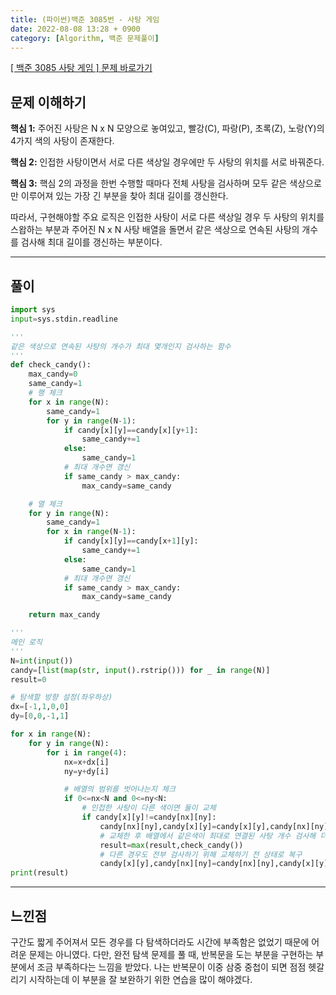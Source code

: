 ```yaml
---
title: (파이썬)백준 3085번 - 사탕 게임
date: 2022-08-08 13:28 + 0900
category: [Algorithm, 백준 문제풀이]
---
```


[[ 백준 3085 사탕 게임 ] 문제 바로가기](https://www.acmicpc.net/problem/3085)

## 문제 이해하기

**핵심 1:** 주어진 사탕은 N x N 모양으로 놓여있고, 빨강(C), 파랑(P), 초록(Z), 노랑(Y)의 4가지 색의 사탕이 존재한다.

**핵심 2:** 인접한 사탕이면서 서로 다른 색상일 경우에만 두 사탕의 위치를 서로 바꿔준다.

**핵심 3:** 핵심 2의 과정을 한번 수행할 때마다 전체 사탕을 검사하며 모두 같은 색상으로만 이루어져 있는 가장 긴 부분을 찾아 최대 길이를 갱신한다.

따라서, 구현해야할 주요 로직은 인접한 사탕이 서로 다른 색상일 경우 두 사탕의 위치를 스왑하는 부분과 주어진 N x N 사탕 배열을 돌면서 같은 색상으로 연속된 사탕의 개수를 검사해 최대 길이를 갱신하는 부분이다.

<hr>

## 풀이

```py
import sys
input=sys.stdin.readline

'''
같은 색상으로 연속된 사탕의 개수가 최대 몇개인지 검사하는 함수
'''
def check_candy():
    max_candy=0
    same_candy=1
    # 행 체크
    for x in range(N):
        same_candy=1
        for y in range(N-1):
            if candy[x][y]==candy[x][y+1]:
                same_candy+=1
            else:
                same_candy=1
            # 최대 개수면 갱신
            if same_candy > max_candy:
                max_candy=same_candy

    # 열 체크
    for y in range(N):
        same_candy=1
        for x in range(N-1):
            if candy[x][y]==candy[x+1][y]:
                same_candy+=1
            else:
                same_candy=1
            # 최대 개수면 갱신
            if same_candy > max_candy:
                max_candy=same_candy

    return max_candy

'''
메인 로직
'''
N=int(input())
candy=[list(map(str, input().rstrip())) for _ in range(N)]
result=0

# 탐색할 방향 설정(좌우하상)
dx=[-1,1,0,0]
dy=[0,0,-1,1]

for x in range(N):
    for y in range(N):
        for i in range(4):
            nx=x+dx[i]
            ny=y+dy[i]

            # 배열의 범위를 벗어나는지 체크
            if 0<=nx<N and 0<=ny<N:
                # 인접한 사탕이 다른 색이면 둘이 교체
                if candy[x][y]!=candy[nx][ny]:
                    candy[nx][ny],candy[x][y]=candy[x][y],candy[nx][ny]
                    # 교체한 후 배열에서 같은색이 최대로 연결된 사탕 개수 검사해 더 큰 값으로 갱신
                    result=max(result,check_candy())
                    # 다른 경우도 전부 검사하기 위해 교체하기 전 상태로 복구
                    candy[x][y],candy[nx][ny]=candy[nx][ny],candy[x][y]
print(result)
```

<hr>

## 느낀점

구간도 짧게 주어져서 모든 경우를 다 탐색하더라도 시간에 부족함은 없었기 때문에 어려운 문제는 아니였다. 다만, 완전 탐색 문제를 풀 때, 반복문을 도는 부분을 구현하는 부분에서 조금 부족하다는 느낌을 받았다. 나는 반복문이 이중 삼중 중첩이 되면 점점 헷갈리기 시작하는데 이 부분을 잘 보완하기 위한 연습을 많이 해야겠다.
